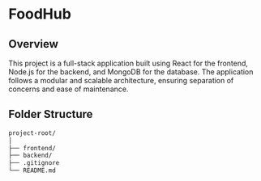 # FoodHub

## Overview

This project is a full-stack application built using React for the frontend, Node.js for the backend, and MongoDB for the database. The application follows a modular and scalable architecture, ensuring separation of concerns and ease of maintenance.

## Folder Structure

```bash
project-root/
│
├── frontend/
├── backend/
├── .gitignore
└── README.md
```
